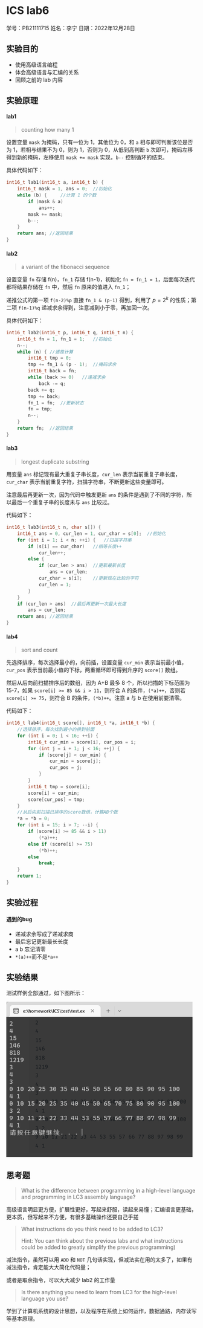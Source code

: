 # ICS lab6

学号：PB21111715							姓名：李宁					日期：2022年12月28日

## 实验目的

- 使用高级语言编程
- 体会高级语言与汇编的关系
- 回顾之前的 lab 内容

## 实验原理

#### lab1

> counting how many 1

设置变量 `mask` 为掩码，只有一位为 1，其他位为 0，和 `a` 相与即可判断该位是否为 1，若相与结果不为 0，则为 1，否则为 0，从低到高判断 `b` 次即可，掩码左移得到新的掩码，左移使用 `mask += mask` 实现，`b--` 控制循环的结束。 

具体代码如下：

```cpp
int16_t lab1(int16_t a, int16_t b) {
    int16_t mask = 1, ans = 0;  //初始化
    while (b) {     //计算 1 的个数
        if (mask & a)
            ans++;
        mask += mask;
        b--;
    }
    return ans; //返回结果
}
```

#### lab2

> a variant of the fibonacci sequence

设置变量 `fn` 存储 f(n)，`fn_1` 存储 f(n-1)，初始化 `fn = fn_1 = 1`，后面每次迭代都将结果存储在 `fn` 中，然后 `fn` 原来的值进入 `fn_1`；

递推公式的第一项 `f(n-2)%p` 直接 `fn_1 & (p-1)` 得到，利用了 $p=2^k$ 的性质；第二项 `f(n-1)%q` 递减求余得到，注意减到小于零，再加回一次。

具体代码如下：

```cpp
int16_t lab2(int16_t p, int16_t q, int16_t n) {
    int16_t fn = 1, fn_1 = 1;   //初始化
    n--;
    while (n) { //递推计算
        int16_t tmp = 0;
        tmp += fn_1 & (p - 1);  //掩码求余
        int16_t back = fn;
        while (back >= 0)   //递减求余
            back -= q;
        back += q;
        tmp += back;
        fn_1 = fn;  //更新状态
        fn = tmp;
        n--;
    }
    return fn;  //返回结果
}
```

#### lab3

> longest duplicate substring

用变量 `ans` 标记现有最大重复子串长度，`cur_len` 表示当前重复子串长度，`cur_char` 表示当前重复字符，扫描字符串，不断更新这些变量即可。

注意最后再更新一次，因为代码中触发更新 `ans` 的条件是遇到了不同的字符，所以最后一个重复子串的长度未与 `ans` 比较过。

代码如下：

```cpp
int16_t lab3(int16_t n, char s[]) {
    int16_t ans = 0, cur_len = 1, cur_char = s[0];  //初始化
    for (int i = 1; i < n; ++i) {   //扫描字符串
        if (s[i] == cur_char)   //相等长度++
            cur_len++;
        else {
            if (cur_len > ans)  //更新最新长度
                ans = cur_len;
            cur_char = s[i];    //更新现在比较的字符
            cur_len = 1;
        }
    }
    if (cur_len > ans)  //最后再更新一次最大长度
        ans = cur_len;
    return ans; //返回结果
}
```

#### lab4

> sort and count

先选择排序，每次选择最小的，向前插，设置变量 `cur_min` 表示当前最小值，`cur_pos` 表示当前最小值的下标，两重循环即可得到升序的 `score[]` 数组。

然后从后向前扫描排序后的数组，因为 A+B 最多 8 个，所以扫描的下标范围为 15-7，如果 `score[i] >= 85 && i > 11`，则符合 A 的条件，`(*a)++`，否则若 `score[i] >= 75`，则符合 B 的条件，`(*b)++`。注意 a 与 b 在使用前要清零。

代码如下：

```cpp
int16_t lab4(int16_t score[], int16_t *a, int16_t *b) {
    //选择排序，每次找到最小的换到前面
    for (int i = 0; i < 16; ++i) {
        int16_t cur_min = score[i], cur_pos = i;
        for (int j = i + 1; j < 16; ++j) {
            if (score[j] < cur_min) {
                cur_min = score[j];
                cur_pos = j;
            }
        }
        int16_t tmp = score[i];
        score[i] = cur_min;
        score[cur_pos] = tmp;
    }
    //从后向前扫描已排序的score数组，计算AB个数
    *a = *b = 0;
    for (int i = 15; i > 7; --i) {
        if (score[i] >= 85 && i > 11)
            (*a)++;
        else if (score[i] >= 75)
            (*b)++;
        else
            break;
    }
    return 1;
}
```

## 实验过程

#### 遇到的bug

- 递减求余写成了递减求商
- 最后忘记更新最长长度
- a b 忘记清零
- `*(a)++`而不是`*a++`

## 实验结果

测试样例全部通过，如下图所示：

<img src="./lab6.assets/image-20221228223054611.png" alt="image-20221228223054611" style="zoom:80%;" />

## 思考题

> What is the difference between programming in a high-level language and
> programming in LC3 assembly language?

高级语言明显更方便，扩展性更好，写起来舒服，读起来易懂；汇编语言更基础，更本质，但写起来不方便，有很多基础操作还要自己手搓

> What instructions do you think need to be added to LC3? 
>
> Hint: You can think about the previous labs and what instructions could be added to greatly simplify the previous programming)

减法指令，虽然可以用 `ADD` 和 `NOT` 几句话实现，但减法实在用的太多了，如果有减法指令，肯定能大大简化代码量；

或者是取余指令，可以大大减少 lab2 的工作量

> Is there anything you need to learn from LC3 for the high-level language you use?

学到了计算机系统的设计思想，以及程序在系统上如何运作，数据通路，内存读写等基本原理。